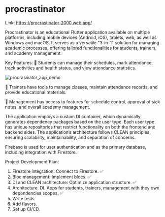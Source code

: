 # procrastinator

Link: https://procrastinator-2000.web.app/

Procrastinator is an educational Flutter application available on multiple platforms, including mobile devices (Android, iOS), tablets, web, as well as Windows and macOS. It serves as a versatile "3-in-1" solution for managing academic processes, offering tailored functionalities for students, trainers, and academy management.

Key Features:
📌 Students can manage their schedules, mark attendance, track activities and health status, and view attendance statistics.

![procrasinator_app_demo](assets/demo/procratinator_demo.gif)

📌 Trainers have tools to manage classes, maintain attendance records, and provide educational materials.

📌 Management has access to features for schedule control, approval of sick notes, and overall academy management.

The application employs a custom DI container, which dynamically generates dependency packages based on the user type. Each user type has unique repositories that restrict functionality on both the frontend and backend sides. The application’s architecture follows CLEAN principles, ensuring scalability, maintainability, and separation of concerns.

Firebase is used for user authentication and as the primary database, including integration with Firestore.

Project Development Plan:

1.  Firestore integration: Connect to Firestore. ✅
2.  Bloc management: Implement blocs. ✅
3.  DI and CLEAN architecture: Optimize application structure. ✅
4.  Architecture. DI. Apps for students, trainers, management
    with they own dependencies scopes. ✅
5.  Write tests.
6.  Add flavors.
7.  Set up CI/CD.
